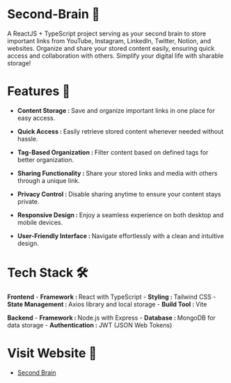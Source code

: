 # Second-Brain 🧠
A ReactJS + TypeScript project serving as your second brain to store important links from YouTube, Instagram, LinkedIn, Twitter, Notion, and websites. Organize and share your stored content easily, ensuring quick access and collaboration with others. Simplify your digital life with sharable storage!


# Features 🚀
- <b> Content Storage : </b>Save and organize important links in one place for easy access.

- <b> Quick Access : </b>Easily retrieve stored content whenever needed without hassle.

- <b> Tag-Based Organization : </b>Filter content based on defined tags for better organization.

- <b> Sharing Functionality : </b>Share your stored links and media with others through a unique link.

- <b> Privacy Control : </b>Disable sharing anytime to ensure your content stays private.

- <b> Responsive Design : </b>Enjoy a seamless experience on both desktop and mobile devices.

- <b> User-Friendly Interface : </b>Navigate effortlessly with a clean and intuitive design.


# Tech Stack 🛠️

<B>Frontend</B>
    - <b>Framework : </b>React with TypeScript
    - <b>Styling : </b>Tailwind CSS
    - <b>State Management : </b>Axios library and local storage
    - <b>Build Tool : </b>Vite

<B>Backend</B>
    - <b>Framework : </b>Node.js with Express
    - <b>Database : </b>MongoDB for data storage
    - <b>Authentication : </b>JWT (JSON Web Tokens)


# Visit Website 🔗 

- [Second Brain](https://secondbrain-app.vercel.app/)

